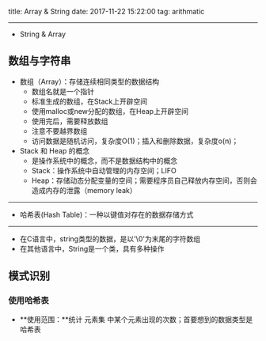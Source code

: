 title: Array & String
date: 2017-11-22 15:22:00
tag: arithmatic

---

* String & Array

<!--more-->

## 数组与字符串 ##

* 数组（Array）：存储连续相同类型的数据结构
	* 数组名就是一个指针
	* 标准生成的数组，在Stack上开辟空间
	* 使用malloc或new分配的数组，在Heap上开辟空间
	* 使用完后，需要释放数组
	* 注意不要越界数组
	* 访问数据是随机访问，复杂度O(1)；插入和删除数据，复杂度o(n)；
* Stack 和 Heap 的概念
	* 是操作系统中的概念，而不是数据结构中的概念
	* Stack：操作系统中自动管理的内存空间；LIFO
	* Heap：存储动态分配变量的空间；需要程序员自己释放内存空间，否则会造成内存的泄露（memory leak）

---
* 哈希表(Hash Table)：一种以键值对存在的数据存储方式

---
* 在C语言中，string类型的数据，是以'\0'为末尾的字符数组
* 在其他语言中，String是一个类，具有多种操作

## 模式识别 ##

### 使用哈希表 ###

* **使用范围：**统计 元素集 中某个元素出现的次数；首要想到的数据类型是哈希表